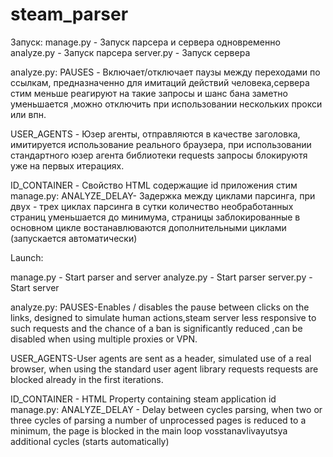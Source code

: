 # steam_parser

Запуск: 
manage.py - Запуск парсера и сервера одновременно
analyze.py - Запуск парсера
server.py  - Запуск сервера
      
analyze.py: 
PAUSES - Включает/отключает паузы между переходами по ссылкам, предназначенно для имитаций действий человека,сервера стим меньше реагируют на такие запросы и шанс бана заметно уменьшается ,можно отключить при использовании нескольких прокси или впн.

USER_AGENTS - Юзер агенты, отправляются в качестве заголовка, имитируется использование реального браузера, при использовании стандартного юзер агента библиотеки requests запросы блокируютя уже на первых итерациях.

ID_CONTAINER - Свойство HTML содержащие id приложения стим
manage.py: ANALYZE_DELAY- Задержка между циклами парсинга, при двух - трех циклах парсинга в сутки количество необработанных страниц уменьшается до минимума, страницы заблокированные в основном цикле востанавлюваются дополнительными циклами (запускается автоматически)


Launch: 

manage.py - Start parser and server
analyze.py - Start parser
server.py - Start server
        
analyze.py: 
PAUSES-Enables / disables the pause between clicks on the links, designed to simulate human actions,steam server less responsive to such requests and the chance of a ban is significantly reduced ,can be disabled when using multiple proxies or VPN.

USER_AGENTS-User agents are sent as a header, simulated use of a real browser, when using the standard user agent library requests requests are blocked already in the first iterations.

ID_CONTAINER - HTML Property containing steam application id
manage.py:  ANALYZE_DELAY - Delay between cycles parsing, when two or three cycles of parsing a number of unprocessed pages is reduced to a minimum, the page is blocked in the main loop vosstanavlivayutsya additional cycles (starts automatically)        
